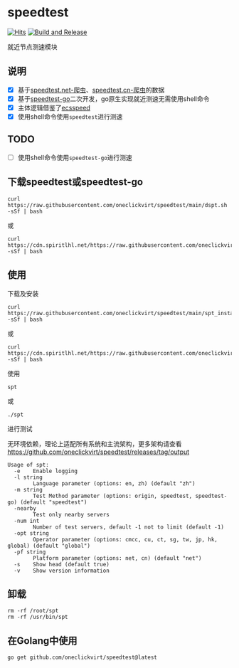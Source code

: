 # speedtest

[![Hits](https://hits.seeyoufarm.com/api/count/incr/badge.svg?url=https%3A%2F%2Fgithub.com%2Foneclickvirt%2Fspeedtest&count_bg=%232EFFF8&title_bg=%23555555&icon=&icon_color=%23E7E7E7&title=hits&edge_flat=false)](https://hits.seeyoufarm.com) [![Build and Release](https://github.com/oneclickvirt/speedtest/actions/workflows/main.yaml/badge.svg)](https://github.com/oneclickvirt/speedtest/actions/workflows/main.yaml)

就近节点测速模块

## 说明

- [x] 基于[speedtest.net-爬虫](https://github.com/spiritLHLS/speedtest.net-CN-ID)、[speedtest.cn-爬虫](https://github.com/spiritLHLS/speedtest.cn-CN-ID)的数据
- [x] 基于[speedtest-go](https://github.com/showwin/speedtest-go)二次开发，go原生实现就近测速无需使用shell命令
- [x] 主体逻辑借鉴了[ecsspeed](https://github.com/spiritLHLS/ecsspeed)
- [x] 使用shell命令使用```speedtest```进行测速

## TODO

- [ ] 使用shell命令使用```speedtest-go```进行测速

## 下载speedtest或speedtest-go

```
curl https://raw.githubusercontent.com/oneclickvirt/speedtest/main/dspt.sh -sSf | bash
```

或

```
curl https://cdn.spiritlhl.net/https://raw.githubusercontent.com/oneclickvirt/speedtest/main/dspt.sh -sSf | bash
```

## 使用

下载及安装

```
curl https://raw.githubusercontent.com/oneclickvirt/speedtest/main/spt_install.sh -sSf | bash
```

或

```
curl https://cdn.spiritlhl.net/https://raw.githubusercontent.com/oneclickvirt/speedtest/main/spt_install.sh -sSf | bash
```

使用

```
spt
```

或

```
./spt
```

进行测试

无环境依赖，理论上适配所有系统和主流架构，更多架构请查看 https://github.com/oneclickvirt/speedtest/releases/tag/output

```
Usage of spt:
  -e    Enable logging
  -l string
        Language parameter (options: en, zh) (default "zh")
  -m string
        Test Method parameter (options: origin, speedtest, speedtest-go) (default "speedtest")
  -nearby
        Test only nearby servers
  -num int
        Number of test servers, default -1 not to limit (default -1)
  -opt string
        Operator parameter (options: cmcc, cu, ct, sg, tw, jp, hk, global) (default "global")
  -pf string
        Platform parameter (options: net, cn) (default "net")
  -s    Show head (default true)
  -v    Show version information
```

## 卸载

```
rm -rf /root/spt
rm -rf /usr/bin/spt
```

## 在Golang中使用

```
go get github.com/oneclickvirt/speedtest@latest
```
